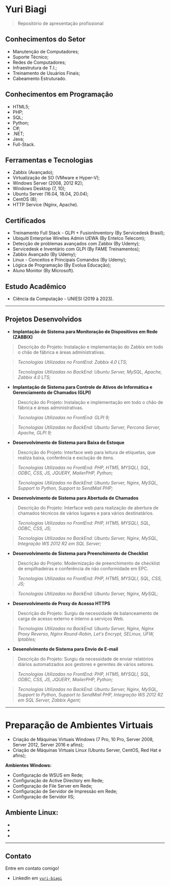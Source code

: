 # Yuri Biagi

> Repositório de apresentação profissional

## Conhecimentos do Setor

- Manutenção de Computadores;
- Suporte Técnico;
- Redes de Computadores;
- Infraestrutura de T.I.;
- Treinamento de Usuários Finais;
- Cabeamento Estruturado.

## Conhecimentos em Programação

- HTML5;
- PHP;
- SQL;
- Python;
- C#;
- .NET;
- Java;
- Full-Stack.

## Ferramentas e Tecnologias

- Zabbix (Avançado);
- Virtualização de SO (VMware e Hyper-V);
- Windows Server (2008, 2012 R2);
- Windows Desktop (7, 10);
- Ubuntu Server (16.04, 18.04, 20.04);
- CentOS (8);
- HTTP Service (Nginx, Apache).

## Certificados

- Treinamento Full Stack - GLPI + FusionInventory (By Servicedesk Brasil);
- Ubiquiti Enterprise Wirelles Admin UEWA (By Entelco Telecom);
- Detecção de problemas avançados com Zabbix (By Udemy);
- Servicedesk e Inventário com GLPI (By FAME Treinamentos);
- Zabbix Avançado (By Udemy);
- Linux - Conceitos e Principais Comandos (By Udemy);
- Lógica de Programação (By Evolua Educação);
- Aluno Monitor (By Microsoft).

## Estudo Acadêmico

- Ciência da Computação - UNIESI (2019 à 2023).

---

## Projetos Desenvolvidos

- **Implantação de Sistema para Monitoração de Dispositivos em Rede (ZABBIX)**
> Descrição do Projeto: Instalação e implementação do Zabbix em todo o chão de fábrica e áreas administrativas.

> *Tecnologias Utilizadas no FrontEnd: Zabbix 4.0 LTS;*

> *Tecnologias Utilizadas no BackEnd: Ubuntu Server, MySQL, Apache, Zabbix 4.0 LTS;*



- **Implantação de Sistema para Controle de Ativos de Informática e Gerenciamento de Chamados (GLPI)**
> Descrição do Projeto: Instalação e implementação em todo o chão de fábrica e áreas administrativas.

> *Tecnologias Utilizadas no FrontEnd: GLPI 9;*

> *Tecnologias Utilizadas no BackEnd: Ubuntu Server, Percona Server, Apache, GLPI 9;*



- **Desenvolvimento de Sistema para Baixa de Estoque**
> Descrição do Projeto: Interface web para leitura de etiquetas, que realiza baixa, conferência e exclução de itens.

> *Tecnologias Utilizadas no FrontEnd: PHP, HTM5, MYSQLI, SQL, ODBC, CSS, JS, JQUERY, MailerPHP, Python;*

> *Tecnologias Utilizadas no BackEnd: Ubuntu Server, Nginx, MySQL, Support to Python, Support to SendMail PHP;*



- **Desenvolvimento de Sistema para Abertuda de Chamados**
> Descrição do Projeto: Interface web para realização de abertura de chamados técnicos de vários lugares e para vários destinatários.

> *Tecnologias Utilizadas no FrontEnd: PHP, HTM5, MYSQLI, SQL, ODBC, CSS, JS;*

> *Tecnologias Utilizadas no BackEnd: Ubuntu Server, Nginx, MySQL, Integração WS 2012 R2 em SQL Server;*



- **Desenvolvimento de Sistema para Preenchimento de Checklist**
> Descrição do Projeto: Modernização de preenchimento de checklist de empilhadeiras e conferência de não conformidade em EPC.

> *Tecnologias Utilizadas no FrontEnd: PHP, HTM5, MYSQLI, SQL, CSS, JS;*

> *Tecnologias Utilizadas no BackEnd: Ubuntu Server, Nginx, MySQL;*



- **Desenvolvimento de Proxy de Acesso HTTPS**
> Descrição do Projeto: Surgiu da necessidade de balanceamento de carga de acesso externo e interno a serviços Web.

> *Tecnologias Utilizadas no BackEnd: Ubuntu Server, Nginx, Nginx Proxy Reverso, Nginx Round-Robin, Let's Encrypt, SELinux, UFW, Iptables;*



- **Desenolvimento de Sistema para Envio de E-mail**
> Descrição do Projeto: Surgiu da necessidade de enviar relatórios diários automatizados aos gestores e gerentes de vários setores.

> *Tecnologias Utilizadas no FrontEnd: PHP, HTM5, MYSQLI, SQL, ODBC, CSS, JS, JQUERY, MailerPHP, Python;*

> *Tecnologias Utilizadas no BackEnd: Ubuntu Server, Nginx, MySQL, Support to Python, Support to SendMail PHP, Integração WS 2012 R2 em SQL Server, Zabbix Agent;*


---

# Preparação de Ambientes Virtuais

- Criação de Máquinas Virtuais Windows (7 Pro, 10 Pro, Server 2008, Server 2012, Server 2016 e afins);
- Criação de Máquinas Virtuais Linux (Ubuntu Server, CentOS, Red Hat e afins);

**Ambientes Windows:**
- Configuração de WSUS em Rede;
- Configuração de Active Directory em Rede;
- Configuração de File Server em Rede;
- Configuração de Servidor de Impressão em Rede;
- Configuração de Servidor IIS;

**Ambiente Linux:**
- 
- 
- 
- 

---

## Contato

Entre em contato comigo!

- LinkedIn em <a href="http://https://www.linkedin.com/in/yuri-biagi/" target="_blank"> `yuri-biagi` </a>
